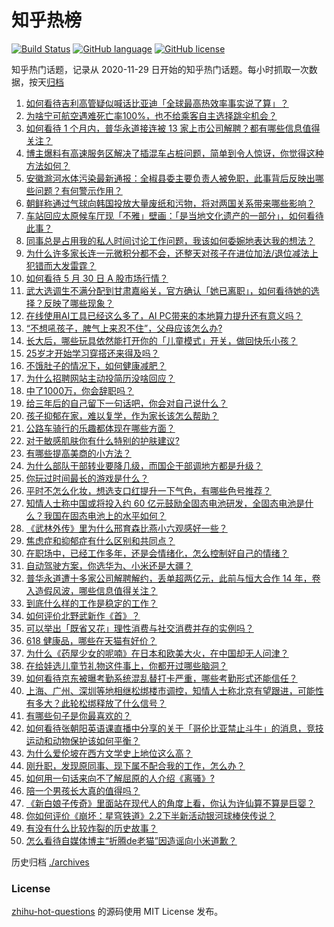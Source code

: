 # 知乎热榜
[![Build Status](https://github.com/ToWeLong/zhihu-hot-questions/workflows/CI/badge.svg)](https://github.com/ToWeLong/zhihu-hot-questions/actions)
[![GitHub language](https://img.shields.io/badge/language-golang-orange.svg)](https://golang.org/)
[![GitHub license](https://img.shields.io/github/license/ToWeLong/zhihu-hot-questions)](https://github.com/ToWeLong/zhihu-hot-questions/blob/main/LICENSE)

知乎热门话题，记录从 2020-11-29 日开始的知乎热门话题。每小时抓取一次数据，按天[归档](./archives)

<!-- BEGIN -->

1. [如何看待吉利高管疑似喊话比亚迪「全球最高热效率事实说了算」？](https://www.zhihu.com/question/657593575)
1. [为啥宁可航空遇难死亡率100%，也不给乘客自主选择跳伞机会？](https://www.zhihu.com/question/315640694)
1. [如何看待 1 个月内，普华永道接连被 13 家上市公司解聘？都有哪些信息值得关注？](https://www.zhihu.com/question/657527251)
1. [博主爆料有高速服务区解决了插混车占桩问题，简单到令人惊讶，你觉得这种方法如何？](https://www.zhihu.com/question/657465592)
1. [安徽滁河水体污染最新通报：全椒县委主要负责人被免职，此事背后反映出哪些问题？有何警示作用？](https://www.zhihu.com/question/657531131)
1. [朝鲜称通过气球向韩国投放大量废纸和污物，将对两国关系带来哪些影响？](https://www.zhihu.com/question/657592102)
1. [车站回应太原候车厅现「不雅」壁画：「是当地文化遗产的一部分」，如何看待此事？](https://www.zhihu.com/question/657460057)
1. [同事总是占用我的私人时间讨论工作问题，我该如何委婉地表达我的想法？](https://www.zhihu.com/question/656028920)
1. [为什么许多家长连一元微积分都不会，还整天对孩子在进位加法/退位减法上犯错而大发雷霆？](https://www.zhihu.com/question/656058015)
1. [如何看待 5 月 30 日 A 股市场行情？](https://www.zhihu.com/question/657629144)
1. [武大选调生不满分配到甘肃嘉峪关，官方确认「她已离职」，如何看待她的选择？反映了哪些现象？](https://www.zhihu.com/question/657580728)
1. [在线使用AI工具已经这么多了，AI PC带来的本地算力提升还有意义吗？](https://www.zhihu.com/question/657642423)
1. [“不想吼孩子，脾气上来忍不住”，父母应该怎么办?](https://www.zhihu.com/question/657482562)
1. [长大后，哪些玩具依然能打开你的「儿童模式」开关，做回快乐小孩？](https://www.zhihu.com/question/656947432)
1. [25岁才开始学习穿搭还来得及吗？](https://www.zhihu.com/question/655651222)
1. [不饿肚子的情况下，如何健康减肥？](https://www.zhihu.com/question/657065282)
1. [为什么招聘网站主动投简历没啥回应？](https://www.zhihu.com/question/656163283)
1. [中了1000万，你会辞职吗？](https://www.zhihu.com/question/654384274)
1. [给三年后的自己留下一句话吧，你会对自己说什么？](https://www.zhihu.com/question/655553845)
1. [孩子抑郁在家，难以复学，作为家长该怎么帮助？](https://www.zhihu.com/question/656891957)
1. [公路车骑行的乐趣都体现在哪些方面？](https://www.zhihu.com/question/654594779)
1. [对于敏感肌肤你有什么特别的护肤建议?](https://www.zhihu.com/question/655532269)
1. [有哪些提高美商的小方法？](https://www.zhihu.com/question/630322518)
1. [为什么部队干部转业要降几级，而国企干部调地方都是升级？](https://www.zhihu.com/question/657416420)
1. [你玩过时间最长的游戏是什么？](https://www.zhihu.com/question/656790296)
1. [平时不怎么化妆，想选支口红提升一下气色，有哪些色号推荐？](https://www.zhihu.com/question/511490528)
1. [知情人士称中国或将投入约 60 亿元鼓励全固态电池研发，全固态电池是什么？我国在固态电池上的水平如何？](https://www.zhihu.com/question/657554475)
1. [《武林外传》里为什么邢育森比燕小六观感好一些？](https://www.zhihu.com/question/295532873)
1. [焦虑症和抑郁症有什么区别和共同点？](https://www.zhihu.com/question/657168927)
1. [在职场中，已经工作多年，还是会情绪化，怎么控制好自己的情绪？](https://www.zhihu.com/question/656795454)
1. [自动驾驶方案，你选华为、小米还是大疆？](https://www.zhihu.com/question/657268306)
1. [普华永道遭十多家公司解聘解约，丢单超两亿元，此前与恒大合作 14 年，卷入造假风波，哪些信息值得关注？](https://www.zhihu.com/question/657629794)
1. [到底什么样的工作是稳定的工作？](https://www.zhihu.com/question/656684317)
1. [如何评价北野武新作《首》？](https://www.zhihu.com/question/656934799)
1. [可以举出「既省又花」理性消费与社交消费并存的实例吗？](https://www.zhihu.com/question/656927004)
1. [618 健康品，哪些在天猫有好价？](https://www.zhihu.com/question/657047462)
1. [为什么《药屋少女的呢喃》在日本和欧美大火，在中国却无人问津？](https://www.zhihu.com/question/653587166)
1. [在给娃选儿童节礼物这件事上，你都开过哪些脑洞？](https://www.zhihu.com/question/656946336)
1. [如何看待京东被曝考勤系统混乱替打卡严重，哪些考勤形式还能信任？](https://www.zhihu.com/question/657311035)
1. [上海、广州、深圳等地相继松绑楼市调控，知情人士称北京有望跟进，可能性有多大？此轮松绑释放了什么信号？](https://www.zhihu.com/question/657529855)
1. [有哪些句子是你最喜欢的？](https://www.zhihu.com/question/657474881)
1. [如何看待张朝阳英语课直播中分享的关于「哥伦比亚禁止斗牛」的消息，竞技运动和动物保护该如何平衡？](https://www.zhihu.com/question/657594576)
1. [为什么爱伦坡在西方文学史上地位这么高？](https://www.zhihu.com/question/27770988)
1. [刚升职，发现原同事、现下属不配合我的工作，怎么办？](https://www.zhihu.com/question/656274621)
1. [如何用一句话来向不了解屈原的人介绍《离骚》?](https://www.zhihu.com/question/656857639)
1. [陪一个男孩长大真的值得吗？](https://www.zhihu.com/question/375417905)
1. [《新白娘子传奇》里面站在现代人的角度上看，你认为许仙算不算是巨婴？](https://www.zhihu.com/question/361988911)
1. [你如何评价《崩坏：星穹铁道》2.2下半新活动银河球棒侠传说？](https://www.zhihu.com/question/657630451)
1. [有没有什么比较炸裂的历史故事？](https://www.zhihu.com/question/651580200)
1. [怎么看待自媒体博主“折腾de老猫”因造谣向小米道歉？](https://www.zhihu.com/question/657568080)

<!-- END -->

历史归档 [./archives](./archives)


### License
[zhihu-hot-questions](https://github.com/towelong/zhihu-hot-questions) 的源码使用 MIT License 发布。